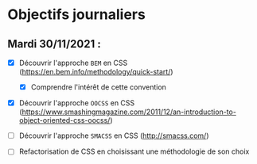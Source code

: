 # Objectifs journaliers

## Mardi 30/11/2021 :

  * [X] Découvrir l'approche `BEM` en CSS (https://en.bem.info/methodology/quick-start/)
    * [X] Comprendre l'intérêt de cette convention
  * [X] Découvrir l'approche `OOCSS` en CSS (https://www.smashingmagazine.com/2011/12/an-introduction-to-object-oriented-css-oocss/)
  * [ ] Découvrir l'approche `SMACSS` en CSS (http://smacss.com/)
  * [ ] Refactorisation de CSS en choisissant une méthodologie de son choix
  